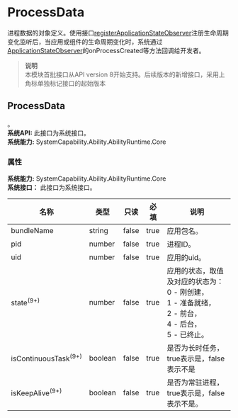 # ProcessData    
进程数据的对象定义。使用接口[registerApplicationStateObserver](js-apis-application-appManager.md#appmanagerregisterapplicationstateobserver8)注册生命周期变化监听后，当应用或组件的生命周期变化时，系统通过[ApplicationStateObserver](js-apis-inner-application-applicationStateObserver.md)的onProcessCreated等方法回调给开发者。  
> **说明**   
>本模块首批接口从API version 8开始支持。后续版本的新增接口，采用上角标单独标记接口的起始版本  
    
## ProcessData    
。  
 **系统API:**  此接口为系统接口。  
 **系统能力:**  SystemCapability.Ability.AbilityRuntime.Core    
### 属性    
 **系统能力:**  SystemCapability.Ability.AbilityRuntime.Core    
 **系统接口：** 此接口为系统接口。    
    
| 名称 | 类型 | 只读 | 必填 | 说明 |  
| --------| --------| --------| --------| --------|  
| bundleName | string | false | true | 应用包名。 |  
| pid | number | false | true | <span style="letter-spacing: 0px;">进程ID</span>。 |  
| uid | number | false | true | 应用的uid。 |  
| state<sup>(9+)</sup> | number | false | true | 应用的状态，取值及对应的状态为：<br>0 - 刚创建，<br>1 - 准备就绪，<br>2 - 前台，<br>4 - 后台，<br>5 - 已终止。 |  
| isContinuousTask<sup>(9+)</sup> | boolean | false | true | 是否为长时任务，true表示是，false表示不是 |  
| isKeepAlive<sup>(9+)</sup> | boolean | false | true | 是否为常驻进程，true表示是，false表示不是。 |  

